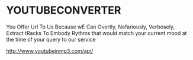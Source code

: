 # YOUTUBECONVERTER
You Offer Url To Us Because wE Can Overtly, Nefariously, Verbosely, Extract tRacks To Embody Rythms that would match your current mood at the time of your query to our service

http://www.youtubeinmp3.com/api/